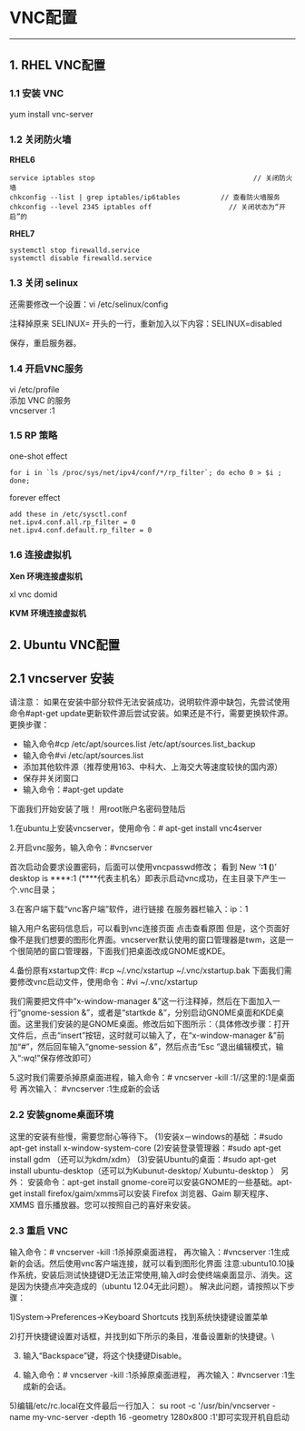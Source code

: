 # VNC配置 #

-----------------------
## 1. RHEL VNC配置 ##
### 1.1 安装 VNC ###
   yum install vnc-server

### 1.2 关闭防火墙 ###
**RHEL6**

    service iptables stop                                       // 关闭防火墙
    chkconfig --list | grep iptables/ip6tables          // 查看防火墙服务
    chkconfig --level 2345 iptables off                   // 关闭状态为“开启”的

**RHEL7**

    systemctl stop firewalld.service
    systemctl disable firewalld.service

### 1.3 关闭 selinux ###
还需要修改一个设置：vi /etc/selinux/config

注释掉原来 SELINUX= 开头的一行，重新加入以下内容：SELINUX=disabled

保存，重启服务器。

### 1.4 开启VNC服务 ###

vi /etc/profile  
添加 VNC 的服务  
vncserver :1  


### 1.5 RP 策略 ###

one-shot effect 

    for i in `ls /proc/sys/net/ipv4/conf/*/rp_filter`; do echo 0 > $i ; done;
    
forever effect

    add these in /etc/sysctl.conf
    net.ipv4.conf.all.rp_filter = 0
    net.ipv4.conf.default.rp_filter = 0

### 1.6 连接虚拟机 ###

**Xen 环境连接虚拟机**

  xl vnc domid

**KVM 环境连接虚拟机**

## 2. Ubuntu VNC配置 ##
## 2.1 vncserver 安装 ##
 
请注意：
如果在安装中部分软件无法安装成功，说明软件源中缺包，先尝试使用命令#apt-get update更新软件源后尝试安装。如果还是不行，需要更换软件源。更换步骤：

- 输入命令#cp /etc/apt/sources.list /etc/apt/sources.list_backup
- 输入命令#vi /etc/apt/sources.list
- 添加其他软件源（推荐使用163、中科大、上海交大等速度较快的国内源）
- 保存并关闭窗口
- 输入命令：#apt-get update
 
下面我们开始安装了哦！
用root账户名密码登陆后

1.在ubuntu上安装vncserver，使用命令：# apt-get install vnc4server

2.开启vnc服务，输入命令：#vncserver

首次启动会要求设置密码，后面可以使用vncpasswd修改；
看到 New ‘****:1 (****)’ desktop is ****:1 (****代表主机名）即表示启动vnc成功，在主目录下产生一个.vnc目录；

3.在客户端下载“vnc客户端”软件，进行链接
在服务器栏输入：ip：1

输入用户名密码信息后，可以看到vnc连接页面
点击查看原图
但是，这个页面好像不是我们想要的图形化界面。vncserver默认使用的窗口管理器是twm，这是一个很简陋的窗口管理器，下面我们把桌面改成GNOME或KDE。


4.备份原有xstartup文件: #cp ~/.vnc/xstartup  ~/.vnc/xstartup.bak
下面我们需要修改vnc启动文件，使用命令：#vi ~/.vnc/xstartup

我们需要把文件中“x-window-manager &”这一行注释掉，然后在下面加入一行“gnome-session &”，或者是“startkde &”，分别启动GNOME桌面和KDE桌面。这里我们安装的是GNOME桌面。修改后如下图所示：（具体修改步骤：打开文件后，点击“insert”按钮，这时就可以输入了，在“x-window-manager &”前加“#”，然后回车输入“gnome-session &”，然后点击“Esc ”退出编辑模式，输入“:wq!”保存修改即可）

5.这时我们需要杀掉原桌面进程，输入命令：# vncserver -kill :1//这里的:1是桌面号
再次输入： #vncserver :1生成新的会话

### 2.2 安装gnome桌面环境 ###
这里的安装有些慢，需要您耐心等待下。
(1)安装x－windows的基础 ：#sudo apt-get install x-window-system-core
(2)安装登录管理器：#sudo apt-get install gdm （还可以为kdm/xdm）
(3)安装Ubuntu的桌面：#sudo apt-get install ubuntu-desktop（还可以为Kubunut-desktop/ Xubuntu-desktop ）
另外：
安装命令：apt-get install gnome-core可以安装GNOME的一些基础。apt-get install firefox/gaim/xmms可以安装 Firefox 浏览器、Gaim 聊天程序、XMMS 音乐播放器。您可以按照自己的喜好来安装。
 
### 2.3 重启 VNC ###
输入命令：# vncserver -kill :1杀掉原桌面进程，
再次输入：#vncserver :1生成新的会话。然后使用vnc客户端连接，就可以看到图形化界面 
注意:ubuntu10.10操作系统，安装后测试快捷键D无法正常使用,输入d时会使终端桌面显示、消失。这是因为快捷点冲突造成的（ubuntu 12.04无此问题）。
解决此问题，请按照以下步骤：

1)System->Preferences->Keyboard Shortcuts
找到系统快捷键设置菜单

2)打开快捷键设置对话框，并找到如下所示的条目，准备设置新的快捷键。\

3)  输入“Backspace”键，将这个快捷键Disable。

4) 输入命令：# vncserver -kill :1杀掉原桌面进程， 再次输入：#vncserver :1生成新的会话。

5)编辑/etc/rc.local在文件最后一行加入：
su root -c '/usr/bin/vncserver -name my-vnc-server -depth 16 -geometry 1280x800 :1'即可实现开机自启动